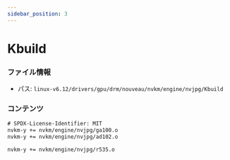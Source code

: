 ```yaml
---
sidebar_position: 3
---
```

# Kbuild

### ファイル情報

- パス: `linux-v6.12/drivers/gpu/drm/nouveau/nvkm/engine/nvjpg/Kbuild`

### コンテンツ

```txt
# SPDX-License-Identifier: MIT
nvkm-y += nvkm/engine/nvjpg/ga100.o
nvkm-y += nvkm/engine/nvjpg/ad102.o

nvkm-y += nvkm/engine/nvjpg/r535.o

```
